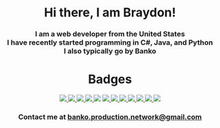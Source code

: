 <h1 align="center">Hi there, I am Braydon!</h1>

<div>
  <h3 align="center">
    I am a web developer from the United States</br>
    I have recently started programming in C#, Java, and Python</br>
    I also typically go by Banko
  </h3>
</div>

<h1 align="center">Badges</h1>
<div align="center">
  <a href="https://html.spec.whatwg.org/"><img src="https://img.shields.io/badge/HTML-Hyper%20Text%20Markup%20Language-orange?style=for-the-badge&logo=HTML5&logoColor=white"/> </a>
  <a href="https://www.php.net/"><img src="https://img.shields.io/badge/PHP-Hypertext%20Preprocessor-blueviolet?style=for-the-badge&logo=PHP&logoColor=white"/> </a>
  <a href="https://www.javascript.com/"><img src="https://img.shields.io/badge/JS-JavaScript-fbff00?style=for-the-badge&logo=javascript&logoColor=white"/> </a>
  <a href="https://www.w3.org/Style/CSS/Overview.en.html"><img src="https://img.shields.io/badge/CSS-Cascading%20Style%20Sheet-blue?style=for-the-badge&logo=css3&logoColor=white"/> </a>
  <a href="https://www.python.org/"><img src="https://img.shields.io/badge/PY-Python%203-blue?style=for-the-badge&logo=python&logoColor=white"/></a>
  <a href="https://code.visualstudio.com/"><img src="https://img.shields.io/badge/VSCODE-Visual%20Studio%20Code-blue?style=for-the-badge&logo=visual-studio-code&logoColor=white"/> </a>
  <a href="https://www.microsoft.com/en-us/windows/get-windows-10"><img src="https://img.shields.io/badge/Microsoft-Windows%2010%20Home-38a5e0?style=for-the-badge&logo=windows&logoColor=white"/> </a>
  <a href="https://releases.ubuntu.com/20.04/"><img src="https://img.shields.io/badge/WSL2-Ubuntu%2020.04-orange?style=for-the-badge&logo=ubuntu&logoColor=white"/> </a>
  <a href="https://discord.com/"><img src="https://img.shields.io/badge/discord-banko%233934-purple?style=for-the-badge&logo=discord&logoColor=white"/> </a>
  <a href="https://micrsoft.com/"><img src="https://img.shields.io/badge/C%20Sharp-Microsoft%20.NET%20Programming-green?style=for-the-badge&logo=c-sharp&logoColor=white" /> </a>
  <a href="https://www.java.com/"><img src="https://img.shields.io/badge/Java-Oracle%20Corporation-orange?style=for-the-badge&logo=java&logoColor=white" /> </a>
  <a href="https://www.jetbrains.com/"><img src="https://img.shields.io/badge/JetBrains-IDE%20Software-pink?style=for-the-badge&logo=jetbrains&logoColor=white" /></a>
</div>
<h3 align="center">Contact me at <a href="mailto:banko.production.network@gmail.com">banko.production.network@gmail.com</a></h3>
